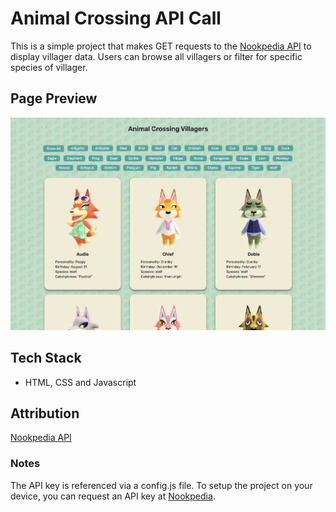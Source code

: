 # Animal Crossing API Call

This is a simple project that makes GET requests to the [Nookpedia API](https://api.nookipedia.com/) to display villager data. Users can browse all villagers or filter for specific species of villager.

## Page Preview
![Screenshot of the Animal Crossing API Call Project](images/AC-API-Call.png)

## Tech Stack
- HTML, CSS and Javascript

## Attribution
[Nookpedia API](https://api.nookipedia.com/)

### Notes
The API key is referenced via a config.js file. To setup the project on your device, you can request an API key at [Nookpedia](https://api.nookipedia.com/).

